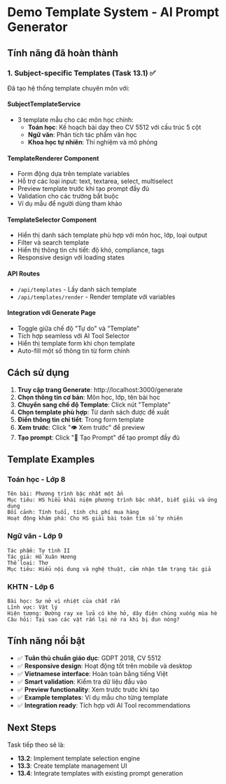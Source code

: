 # Demo Template System - AI Prompt Generator

## Tính năng đã hoàn thành

### 1. Subject-specific Templates (Task 13.1) ✅

Đã tạo hệ thống template chuyên môn với:

#### **SubjectTemplateService**
- 3 template mẫu cho các môn học chính:
  - **Toán học**: Kế hoạch bài dạy theo CV 5512 với cấu trúc 5 cột
  - **Ngữ văn**: Phân tích tác phẩm văn học
  - **Khoa học tự nhiên**: Thí nghiệm và mô phỏng

#### **TemplateRenderer Component**
- Form động dựa trên template variables
- Hỗ trợ các loại input: text, textarea, select, multiselect
- Preview template trước khi tạo prompt đầy đủ
- Validation cho các trường bắt buộc
- Ví dụ mẫu để người dùng tham khảo

#### **TemplateSelector Component**
- Hiển thị danh sách template phù hợp với môn học, lớp, loại output
- Filter và search template
- Hiển thị thông tin chi tiết: độ khó, compliance, tags
- Responsive design với loading states

#### **API Routes**
- `/api/templates` - Lấy danh sách template
- `/api/templates/render` - Render template với variables

#### **Integration với Generate Page**
- Toggle giữa chế độ "Tự do" và "Template"
- Tích hợp seamless với AI Tool Selector
- Hiển thị template form khi chọn template
- Auto-fill một số thông tin từ form chính

## Cách sử dụng

1. **Truy cập trang Generate**: http://localhost:3000/generate
2. **Chọn thông tin cơ bản**: Môn học, lớp, tên bài học
3. **Chuyển sang chế độ Template**: Click nút "Template"
4. **Chọn template phù hợp**: Từ danh sách được đề xuất
5. **Điền thông tin chi tiết**: Trong form template
6. **Xem trước**: Click "👁️ Xem trước" để preview
7. **Tạo prompt**: Click "🚀 Tạo Prompt" để tạo prompt đầy đủ

## Template Examples

### Toán học - Lớp 8
```
Tên bài: Phương trình bậc nhất một ẩn
Mục tiêu: HS hiểu khái niệm phương trình bậc nhất, biết giải và ứng dụng
Bối cảnh: Tính tuổi, tính chi phí mua hàng
Hoạt động khám phá: Cho HS giải bài toán tìm số tự nhiên
```

### Ngữ văn - Lớp 9
```
Tác phẩm: Tự tình II
Tác giả: Hồ Xuân Hương
Thể loại: Thơ
Mục tiêu: Hiểu nội dung và nghệ thuật, cảm nhận tâm trạng tác giả
```

### KHTN - Lớp 6
```
Bài học: Sự nở vì nhiệt của chất rắn
Lĩnh vực: Vật lý
Hiện tượng: Đường ray xe lửa có khe hở, dây điện chùng xuống mùa hè
Câu hỏi: Tại sao các vật rắn lại nở ra khi bị đun nóng?
```

## Tính năng nổi bật

- ✅ **Tuân thủ chuẩn giáo dục**: GDPT 2018, CV 5512
- ✅ **Responsive design**: Hoạt động tốt trên mobile và desktop
- ✅ **Vietnamese interface**: Hoàn toàn bằng tiếng Việt
- ✅ **Smart validation**: Kiểm tra dữ liệu đầu vào
- ✅ **Preview functionality**: Xem trước trước khi tạo
- ✅ **Example templates**: Ví dụ mẫu cho từng template
- ✅ **Integration ready**: Tích hợp với AI Tool recommendations

## Next Steps

Task tiếp theo sẽ là:
- **13.2**: Implement template selection engine
- **13.3**: Create template management UI  
- **13.4**: Integrate templates with existing prompt generation